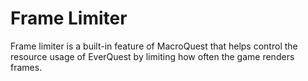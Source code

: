 # Frame Limiter

Frame limiter is a built-in feature of MacroQuest that helps control the resource usage of EverQuest by
limiting how often the game renders frames.